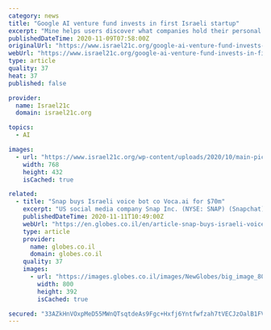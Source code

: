 ```yaml
---
category: news
title: "Google AI venture fund invests in first Israeli startup"
excerpt: "Mine helps users discover what companies hold their personal data and submit a deletion request for services they no longer use."
publishedDateTime: 2020-11-09T07:58:00Z
originalUrl: "https://www.israel21c.org/google-ai-venture-fund-invests-in-first-israeli-startup/"
webUrl: "https://www.israel21c.org/google-ai-venture-fund-invests-in-first-israeli-startup/"
type: article
quality: 37
heat: 37
published: false

provider:
  name: Israel21c
  domain: israel21c.org

topics:
  - AI

images:
  - url: "https://www.israel21c.org/wp-content/uploads/2020/10/main-pic-11-768x432.jpg"
    width: 768
    height: 432
    isCached: true

related:
  - title: "Snap buys Israeli voice bot co Voca.ai for $70m"
    excerpt: "US social media company Snap Inc. (NYSE: SNAP) (Snapchat) has acquired Israeli voice assistant solutions startup Voca.ai, a source informs \"Globes.\" The source estimates that the acquisition is for about $70 million."
    publishedDateTime: 2020-11-11T10:49:00Z
    webUrl: "https://en.globes.co.il/en/article-snap-buys-israeli-voice-bot-co-vocaai-for-70m-1001349069"
    type: article
    provider:
      name: globes.co.il
      domain: globes.co.il
    quality: 37
    images:
      - url: "https://images.globes.co.il/images/NewGlobes/big_image_800/2018/A47F756D1C6C8F7E159E90EF36259FE2_800x392.20180508T144844.jpg"
        width: 800
        height: 392
        isCached: true

secured: "33AZkHnVOxpMeD55MWnQTsqtdeAs9Fgc+Hxfj6Yntfwfzah7tVECJzOalB1FVe89kU/TT7LekBCOLplhIurro0ixdv7TcdZ7QG5RP5C/cIakIjZwlt15Cs89QDM/i4ptHxNTKOzLVIbxgb9LTzx7IZkEvTs04RbV/ud+jemv/isJZODulr4Bc98w5GL66dRbcpRAmczg2/QhMbPzkLwQqy7/aaqO46LeqGNv0ZciSHR06AEWt/VFGvu5cZVJZJe8BSItJc35xe5LwLCd/P8epntgmxU/8BNdqC52SPd8o7jV0TkoVFAlvstZydZPxKRRjNPmhUucKxgPa3GwE1kqSgQ3sIlx1LUcujN8RNEdh3s=;Ez1J9CWOBLsv2vnBnk/QUA=="
---
```


